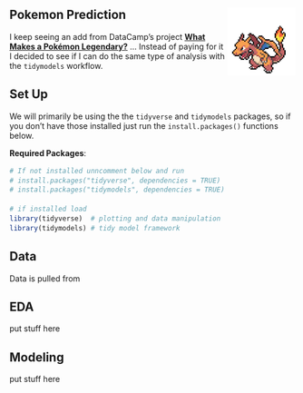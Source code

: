 
## Pokemon Prediction <img src="./imgs/charizard.png" align="right" width="120" />

I keep seeing an add from DataCamp’s project [**What Makes a Pokémon
Legendary?**](https://www.datacamp.com/projects/712) … Instead of paying
for it I decided to see if I can do the same type of analysis with the
`tidymodels` workflow.

## Set Up

We will primarily be using the the `tidyverse` and `tidymodels`
packages, so if you don’t have those installed just run the
`install.packages()` functions below.

**Required Packages**:

``` r
# If not installed unncomment below and run
# install.packages("tidyverse", dependencies = TRUE)
# install.packages("tidymodels", dependencies = TRUE)

# if installed load
library(tidyverse)  # plotting and data manipulation
library(tidymodels) # tidy model framework
```

## Data

Data is pulled from

## EDA

put stuff here

## Modeling

put stuff here
